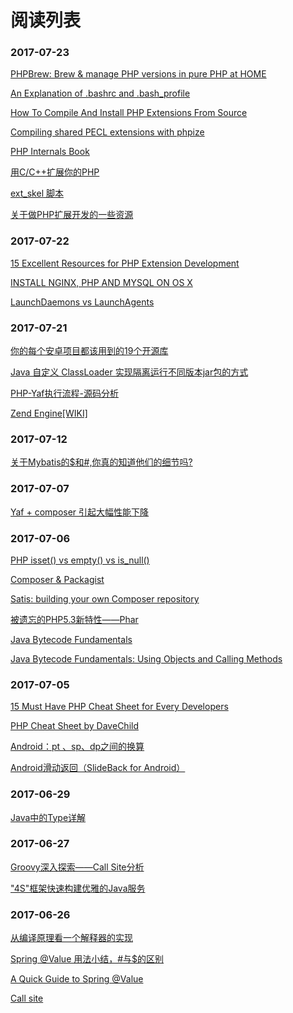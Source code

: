 # 阅读列表

### 2017-07-23

[PHPBrew: Brew & manage PHP versions in pure PHP at HOME](https://github.com/phpbrew/phpbrew)

[An Explanation of .bashrc and .bash_profile](http://hacktux.com/bashrc-bash_profile/)

[How To Compile And Install PHP Extensions From Source](https://ma.ttias.be/how-to-compile-and-install-php-extensions-from-source/)

[Compiling shared PECL extensions with phpize](http://php.net/manual/en/install.pecl.phpize.php)

[PHP Internals Book](http://www.phpinternalsbook.com/)

[用C/C++扩展你的PHP](http://www.laruence.com/2009/04/28/719.html)

[ext_skel 脚本](http://php.net/manual/zh/internals2.buildsys.skeleton.php)

[关于做PHP扩展开发的一些资源](http://www.laruence.com/2011/09/13/2139.html)

### 2017-07-22

[15 Excellent Resources for PHP Extension Development](https://www.simonholywell.com/post/2010/09/15-excellent-resources-for-php-extension-development/)

[INSTALL NGINX, PHP AND MYSQL ON OS X](https://blog.frd.mn/install-nginx-php-fpm-mysql-and-phpmyadmin-on-os-x-mavericks-using-homebrew/)

[LaunchDaemons vs LaunchAgents](http://www.grivet-tools.com/blog/2014/launchdaemons-vs-launchagents/)

### 2017-07-21

[你的每个安卓项目都该用到的19个开源库](http://www.geeksense.cn/must-have-android-open-source-lib/)

[Java 自定义 ClassLoader 实现隔离运行不同版本jar包的方式](http://blog.csdn.net/t894690230/article/details/73252331)

[PHP-Yaf执行流程-源码分析](http://www.jianshu.com/p/130389235abc)

[Zend Engine[WIKI]](https://en.wikipedia.org/wiki/Zend_Engine)

### 2017-07-12

[关于Mybatis的$和#,你真的知道他们的细节吗?](https://mp.weixin.qq.com/s?__biz=MzIxOTU2Njk2MQ==&mid=2247483851&idx=1&sn=a415cbced8d700087e9aa7e7355b9673&chksm=97d807d5a0af8ec3e0f76c96cb521321df6237056e2a8b136b3b14b78cce92f7c9bf15a253b3&mpshare=1&scene=23&srcid=0709YslzKJBnKmiG9xuiNGgU#rd)

### 2017-07-07

[Yaf + composer 引起大幅性能下降](http://www.cnblogs.com/farwish/p/5628192.html)

### 2017-07-06

[PHP isset() vs empty() vs is_null()](https://www.virendrachandak.com/techtalk/php-isset-vs-empty-vs-is_null/)

[Composer & Packagist](http://www.phpcomposer.com/what-is-composer/)

[Satis: building your own Composer repository
](http://blog.servergrove.com/2015/04/29/satis-building-composer-repository/)

[被遗忘的PHP5.3新特性——Phar](https://www.chrisyue.com/php5-3-new-feature-phar.html)

[Java Bytecode Fundamentals](http://arhipov.blogspot.com/2011/01/java-bytecode-fundamentals.html)

[Java Bytecode Fundamentals: Using Objects and Calling Methods](https://zeroturnaround.com/rebellabs/java-bytecode-fundamentals-using-objects-and-calling-methods/)

### 2017-07-05

[15 Must Have PHP Cheat Sheet for Every Developers](http://www.themespad.com/15-must-php-cheat-sheet-every-developers/)

[PHP Cheat Sheet by DaveChild](https://www.cheatography.com/davechild/cheat-sheets/php/)

[Android：pt 、sp、dp之间的换算](http://blog.csdn.net/ouyangtianhan/article/details/7245843)

[Android滑动返回（SlideBack for Android）](http://www.jianshu.com/p/cd920718c9fa)

### 2017-06-29

[Java中的Type详解](http://loveshisong.cn/%E7%BC%96%E7%A8%8B%E6%8A%80%E6%9C%AF/2016-02-16-Type%E8%AF%A6%E8%A7%A3.html)

### 2017-06-27

[Groovy深入探索——Call Site分析](http://johnnyjian.iteye.com/blog/349556)

["4S"框架快速构建优雅的Java服务](https://mp.weixin.qq.com/s?__biz=MzI4NTQ2ODk2MA==&mid=2247483675&idx=1&sn=863987b8b2927173ef0c1cd7f4607292&chksm=ebeaf154dc9d7842fc16136ede7d0b751829606511e2496f2fb896f9426d94a0deac5da073db&mpshare=1&scene=1&srcid=06239UINlB1rbMDWnsXf1OjY&key=25d3550e373c8a7654bf5ae8b73aac89d22cb9faef1b15932602a243a91c510d06ac7a51dd5af77e0a9aa119aeaf334a1c0ac6afb1f5b154a270723a2088ab512d283797d4dbba16a2ceb80777d62d73&ascene=0&uin=MjM0Njg0NTYwMA%3D%3D&devicetype=iMac+MacBookPro12%2C1+OSX+OSX+10.11.6+build(15G1421)&version=12020510&nettype=WIFI&fontScale=100&pass_ticket=6LgqlHUvV2ysEPhNjzqCo%2FbhKal5KlrPvcdXRiV0olfqvU49pBP1n%2BS0hVlhpdNB)

### 2017-06-26

[从编译原理看一个解释器的实现](http://www.cnblogs.com/OceanEyes/p/implement_a_interpreter.html)

[Spring @Value 用法小结，#与$的区别](http://www.cnblogs.com/larryzeal/p/5910149.html)

[A Quick Guide to Spring @Value](http://www.baeldung.com/spring-value-annotation)

[Call site](https://en.wikipedia.org/wiki/Call_site)